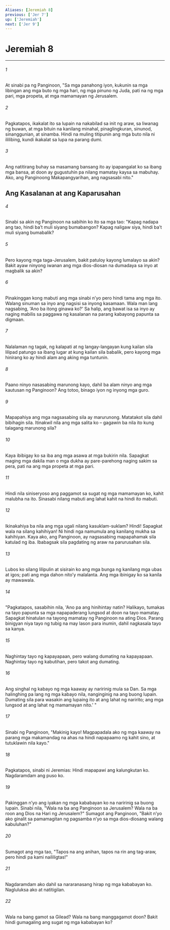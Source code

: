 ```yaml
---
Aliases: [Jeremiah 8]
previous: ['Jer 7']
up: ['Jeremiah']
next: ['Jer 9']
---
```

# Jeremiah 8

***


###### 1 


At sinabi pa ng Panginoon, "Sa mga panahong iyon, kukunin sa mga libingan ang mga buto ng mga hari, ng mga pinuno ng Juda, pati na ng mga pari, mga propeta, at mga mamamayan ng Jerusalem. 


###### 2 


Pagkatapos, ikakalat ito sa lupain na nakabilad sa init ng araw, sa liwanag ng buwan, at mga bituin na kanilang minahal, pinaglingkuran, sinunod, sinanggunian, at sinamba. Hindi na muling titipunin ang mga buto nila ni ililibing, kundi ikakalat sa lupa na parang dumi. 


###### 3 


Ang natitirang buhay sa masamang bansang ito ay ipapangalat ko sa ibang mga bansa, at doon ay gugustuhin pa nilang mamatay kaysa sa mabuhay. Ako, ang Panginoong Makapangyarihan, ang nagsasabi nito." 

## Ang Kasalanan at ang Kaparusahan 


###### 4 


Sinabi sa akin ng Panginoon na sabihin ko ito sa mga tao: "Kapag nadapa ang tao, hindi baʼt muli siyang bumabangon? Kapag naligaw siya, hindi baʼt muli siyang bumabalik? 


###### 5 


Pero kayong mga taga-Jerusalem, bakit patuloy kayong lumalayo sa akin? Bakit ayaw ninyong iwanan ang mga dios-diosan na dumadaya sa inyo at magbalik sa akin? 


###### 6 


Pinakinggan kong mabuti ang mga sinabi nʼyo pero hindi tama ang mga ito. Walang sinuman sa inyo ang nagsisi sa inyong kasamaan. Wala man lang nagsabing, 'Ano ba itong ginawa ko?' Sa halip, ang bawat isa sa inyo ay naging mabilis sa paggawa ng kasalanan na parang kabayong papunta sa digmaan. 


###### 7 


Nalalaman ng tagak, ng kalapati at ng langay-langayan kung kailan sila lilipad patungo sa ibang lugar at kung kailan sila babalik, pero kayong mga hinirang ko ay hindi alam ang aking mga tuntunin. 


###### 8 


Paano ninyo nasasabing marunong kayo, dahil ba alam ninyo ang mga kautusan ng Panginoon? Ang totoo, binago iyon ng inyong mga guro. 


###### 9 


Mapapahiya ang mga nagsasabing sila ay marurunong. Matatakot sila dahil bibihagin sila. Itinakwil nila ang mga salita ko – gagawin ba nila ito kung talagang marunong sila? 


###### 10 


Kaya ibibigay ko sa iba ang mga asawa at mga bukirin nila. Sapagkat maging mga dakila man o mga dukha ay pare-parehong naging sakim sa pera, pati na ang mga propeta at mga pari. 


###### 11 


Hindi nila siniseryoso ang paggamot sa sugat ng mga mamamayan ko, kahit malubha na ito. Sinasabi nilang mabuti ang lahat kahit na hindi ito mabuti. 


###### 12 


Ikinakahiya ba nila ang mga ugali nilang kasuklam-suklam? Hindi! Sapagkat wala na silang kahihiyan! Ni hindi nga namumula ang kanilang mukha sa kahihiyan. Kaya ako, ang Panginoon, ay nagsasabing mapapahamak sila katulad ng iba. Ibabagsak sila pagdating ng araw na parurusahan sila. 


###### 13 


Lubos ko silang lilipulin at sisirain ko ang mga bunga ng kanilang mga ubas at igos; pati ang mga dahon nitoʼy malalanta. Ang mga ibinigay ko sa kanila ay mawawala. 


###### 14 


"Pagkatapos, sasabihin nila, 'Ano pa ang hinihintay natin? Halikayo, tumakas na tayo papunta sa mga napapaderang lungsod at doon na tayo mamatay. Sapagkat hinatulan na tayong mamatay ng Panginoon na ating Dios. Parang binigyan niya tayo ng tubig na may lason para inumin, dahil nagkasala tayo sa kanya. 


###### 15 


Naghintay tayo ng kapayapaan, pero walang dumating na kapayapaan. Naghintay tayo ng kabutihan, pero takot ang dumating. 


###### 16 


Ang singhal ng kabayo ng mga kaaway ay naririnig mula sa Dan. Sa mga halinghing pa lang ng mga kabayo nila, nanginginig na ang buong lupain. Dumating sila para wasakin ang lupaing ito at ang lahat ng naririto; ang mga lungsod at ang lahat ng mamamayan nito.' " 


###### 17 


Sinabi ng Panginoon, "Makinig kayo! Magpapadala ako ng mga kaaway na parang mga makamandag na ahas na hindi napapaamo ng kahit sino, at tutuklawin nila kayo." 


###### 18 


Pagkatapos, sinabi ni Jeremias: Hindi mapapawi ang kalungkutan ko. Nagdaramdam ang puso ko. 


###### 19 


Pakinggan nʼyo ang iyakan ng mga kababayan ko na naririnig sa buong lupain. Sinabi nila, "Wala na ba ang Panginoon sa Jerusalem? Wala na ba roon ang Dios na Hari ng Jerusalem?" Sumagot ang Panginoon, "Bakit nʼyo ako ginalit sa pamamagitan ng pagsamba nʼyo sa mga dios-diosang walang kabuluhan?" 


###### 20 


Sumagot ang mga tao, "Tapos na ang anihan, tapos na rin ang tag-araw, pero hindi pa kami naililigtas!" 


###### 21 


Nagdaramdam ako dahil sa nararanasang hirap ng mga kababayan ko. Nagluluksa ako at natitigilan. 


###### 22 


Wala na bang gamot sa Gilead? Wala na bang manggagamot doon? Bakit hindi gumagaling ang sugat ng mga kababayan ko?
